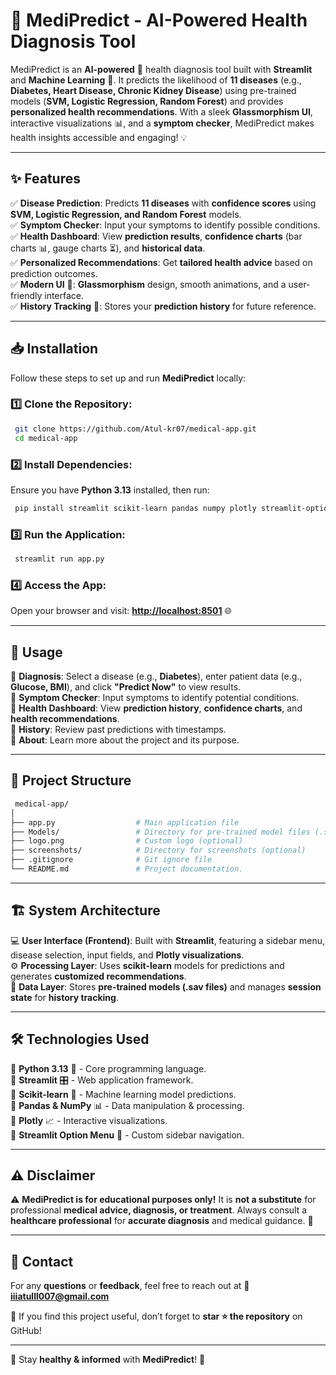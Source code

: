  # 🚀 MediPredict - AI-Powered Health Diagnosis Tool

MediPredict is an **AI-powered** 🧠 health diagnosis tool built with **Streamlit** and **Machine Learning** 🤖. It predicts the likelihood of **11 diseases** (e.g., **Diabetes, Heart Disease, Chronic Kidney Disease**) using pre-trained models (**SVM, Logistic Regression, Random Forest**) and provides **personalized health recommendations**. With a sleek **Glassmorphism UI**, interactive visualizations 📊, and a **symptom checker**, MediPredict makes health insights accessible and engaging! 💡

---

## ✨ Features

✅ **Disease Prediction**: Predicts **11 diseases** with **confidence scores** using **SVM, Logistic Regression, and Random Forest** models.  
✅ **Symptom Checker**: Input your symptoms to identify possible conditions.  
✅ **Health Dashboard**: View **prediction results**, **confidence charts** (bar charts 📊, gauge charts ⏳), and **historical data**.  
✅ **Personalized Recommendations**: Get **tailored health advice** based on prediction outcomes.  
✅ **Modern UI** 🎨: **Glassmorphism** design, smooth animations, and a user-friendly interface.  
✅ **History Tracking** 📜: Stores your **prediction history** for future reference.  

---

## 📥 Installation

Follow these steps to set up and run **MediPredict** locally:

### 1️⃣ Clone the Repository:
```bash
 git clone https://github.com/Atul-kr07/medical-app.git
 cd medical-app
```

### 2️⃣ Install Dependencies:
Ensure you have **Python 3.13** installed, then run:
```bash
 pip install streamlit scikit-learn pandas numpy plotly streamlit-option-menu
```

### 3️⃣ Run the Application:
```bash
 streamlit run app.py
```

### 4️⃣ Access the App:
Open your browser and visit: **[http://localhost:8501](http://localhost:8501)** 🌐

---

## 🎯 Usage

🔹 **Diagnosis**: Select a disease (e.g., **Diabetes**), enter patient data (e.g., **Glucose, BMI**), and click **"Predict Now"** to view results.  
🔹 **Symptom Checker**: Input symptoms to identify potential conditions.  
🔹 **Health Dashboard**: View **prediction history**, **confidence charts**, and **health recommendations**.  
🔹 **History**: Review past predictions with timestamps.  
🔹 **About**: Learn more about the project and its purpose.  

---

## 📁 Project Structure
```bash
 medical-app/
│
├── app.py                  # Main application file
├── Models/                 # Directory for pre-trained model files (.sav)
├── logo.png                # Custom logo (optional)
├── screenshots/            # Directory for screenshots (optional)
├── .gitignore              # Git ignore file
└── README.md               # Project documentation.
```

---

## 🏗️ System Architecture

💻 **User Interface (Frontend)**: Built with **Streamlit**, featuring a sidebar menu, disease selection, input fields, and **Plotly visualizations**.  
⚙️ **Processing Layer**: Uses **scikit-learn** models for predictions and generates **customized recommendations**.  
📂 **Data Layer**: Stores **pre-trained models (.sav files)** and manages **session state** for **history tracking**.  

---

## 🛠️ Technologies Used

🔹 **Python 3.13** 🐍 - Core programming language.  
🔹 **Streamlit** 🎛️ - Web application framework.  
🔹 **Scikit-learn** 🤖 - Machine learning model predictions.  
🔹 **Pandas & NumPy** 📊 - Data manipulation & processing.  
🔹 **Plotly** 📈 - Interactive visualizations.  
🔹 **Streamlit Option Menu** 📂 - Custom sidebar navigation.

---

## ⚠️ Disclaimer

⚠️ **MediPredict is for educational purposes only!** It is **not a substitute** for professional **medical advice, diagnosis, or treatment**. Always consult a **healthcare professional** for **accurate diagnosis** and medical guidance. 🏥

---

## 📩 Contact

For any **questions** or **feedback**, feel free to reach out at 📧 **iiiatulll007@gmail.com**

🌟 If you find this project useful, don’t forget to **star ⭐ the repository** on GitHub!

---

🚀 Stay **healthy & informed** with **MediPredict**! 💙


